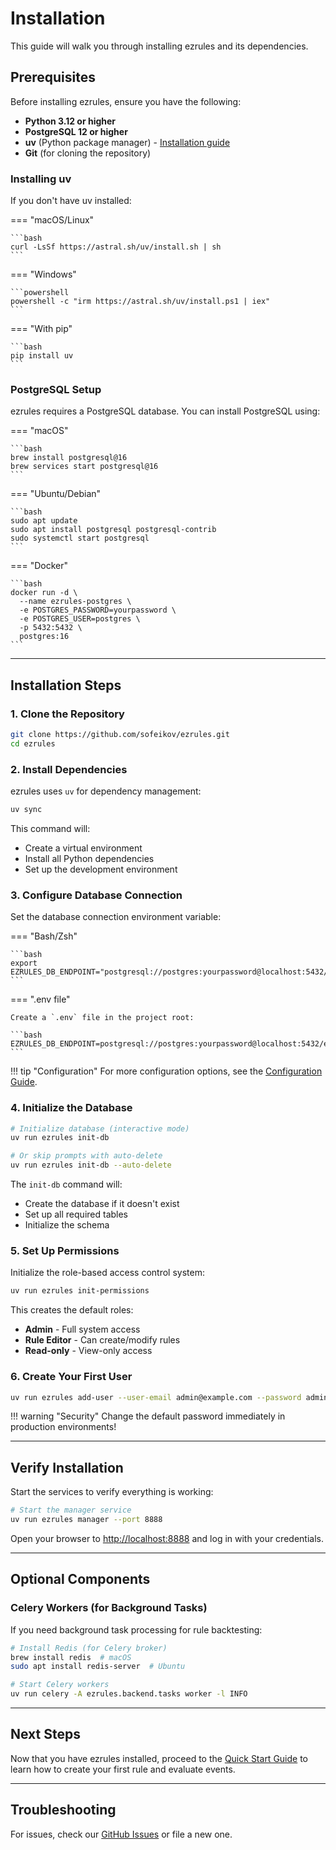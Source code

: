 # Installation

This guide will walk you through installing ezrules and its dependencies.

## Prerequisites

Before installing ezrules, ensure you have the following:

- **Python 3.12 or higher**
- **PostgreSQL 12 or higher**
- **uv** (Python package manager) - [Installation guide](https://github.com/astral-sh/uv)
- **Git** (for cloning the repository)

### Installing uv

If you don't have uv installed:

=== "macOS/Linux"

    ```bash
    curl -LsSf https://astral.sh/uv/install.sh | sh
    ```

=== "Windows"

    ```powershell
    powershell -c "irm https://astral.sh/uv/install.ps1 | iex"
    ```

=== "With pip"

    ```bash
    pip install uv
    ```

### PostgreSQL Setup

ezrules requires a PostgreSQL database. You can install PostgreSQL using:

=== "macOS"

    ```bash
    brew install postgresql@16
    brew services start postgresql@16
    ```

=== "Ubuntu/Debian"

    ```bash
    sudo apt update
    sudo apt install postgresql postgresql-contrib
    sudo systemctl start postgresql
    ```

=== "Docker"

    ```bash
    docker run -d \
      --name ezrules-postgres \
      -e POSTGRES_PASSWORD=yourpassword \
      -e POSTGRES_USER=postgres \
      -p 5432:5432 \
      postgres:16
    ```

---

## Installation Steps

### 1. Clone the Repository

```bash
git clone https://github.com/sofeikov/ezrules.git
cd ezrules
```

### 2. Install Dependencies

ezrules uses `uv` for dependency management:

```bash
uv sync
```

This command will:
- Create a virtual environment
- Install all Python dependencies
- Set up the development environment

### 3. Configure Database Connection

Set the database connection environment variable:

=== "Bash/Zsh"

    ```bash
    export EZRULES_DB_ENDPOINT="postgresql://postgres:yourpassword@localhost:5432/ezrules"
    ```

=== ".env file"

    Create a `.env` file in the project root:

    ```bash
    EZRULES_DB_ENDPOINT=postgresql://postgres:yourpassword@localhost:5432/ezrules
    ```

!!! tip "Configuration"
    For more configuration options, see the [Configuration Guide](configuration.md).

### 4. Initialize the Database

```bash
# Initialize database (interactive mode)
uv run ezrules init-db

# Or skip prompts with auto-delete
uv run ezrules init-db --auto-delete
```

The `init-db` command will:

- Create the database if it doesn't exist
- Set up all required tables
- Initialize the schema

### 5. Set Up Permissions

Initialize the role-based access control system:

```bash
uv run ezrules init-permissions
```

This creates the default roles:

- **Admin** - Full system access
- **Rule Editor** - Can create/modify rules
- **Read-only** - View-only access

### 6. Create Your First User

```bash
uv run ezrules add-user --user-email admin@example.com --password admin
```

!!! warning "Security"
    Change the default password immediately in production environments!

---

## Verify Installation

Start the services to verify everything is working:

```bash
# Start the manager service
uv run ezrules manager --port 8888
```

Open your browser to [http://localhost:8888](http://localhost:8888) and log in with your credentials.

---

## Optional Components

### Celery Workers (for Background Tasks)

If you need background task processing for rule backtesting:

```bash
# Install Redis (for Celery broker)
brew install redis  # macOS
sudo apt install redis-server  # Ubuntu

# Start Celery workers
uv run celery -A ezrules.backend.tasks worker -l INFO
```

---

## Next Steps

Now that you have ezrules installed, proceed to the [Quick Start Guide](quickstart.md) to learn how to create your first rule and evaluate events.

---

## Troubleshooting

For issues, check our [GitHub Issues](https://github.com/sofeikov/ezrules/issues) or file a new one.
